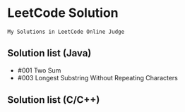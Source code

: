 # LeetCode Solution
    My Solutions in LeetCode Online Judge

## Solution list (Java)
+ #001 Two Sum
+ #003 Longest Substring Without Repeating Characters 

## Solution list (C/C++)
